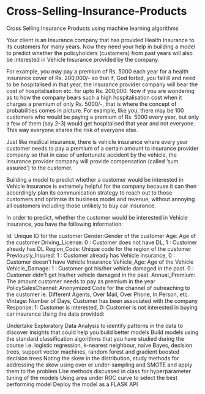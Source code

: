 # Cross-Selling-Insurance-Products
Cross Selling Insurance Products using machine learning algorithms

Your client is an Insurance company that has provided Health Insurance to its customers for many years. Now they need your help in building a model to predict whether the policyholders (customers) from past years will also be interested in Vehicle Insurance provided by the company.

For example, you may pay a premium of Rs. 5000 each year for a health insurance cover of Rs. 200,000/- so that if, God forbid, you fall ill and need to be hospitalised in that year, the insurance provider company will bear the cost of hospitalisation etc. for upto Rs. 200,000. Now if you are wondering as to how the company bears such a high hospitalisation cost when it charges a premium of only Rs. 5000/-, that is where the concept of probabilities comes in picture. For example, like you, there may be 100 customers who would be paying a premium of Rs. 5000 every year, but only a few of them (say 2-3) would get hospitalised that year and not everyone. This way everyone shares the risk of everyone else.

Just like medical insurance, there is vehicle insurance where every year customer needs to pay a premium of a certain amount to insurance provider company so that in case of unfortunate accident by the vehicle, the insurance provider company will provide compensation (called ‘sum assured’) to the customer.

Building a model to predict whether a customer would be interested in Vehicle Insurance is extremely helpful for the company because it can then accordingly plan its communication strategy to reach out to those customers and optimise its business model and revenue, without annoying all customers including those unlikely to buy car insurance.

In order to predict, whether the customer would be interested in Vehicle insurance, you have the following information:

Id: Unique ID for the customer
Gender:Gender of the customer
Age: Age of the customer
Driving_License: 0 : Customer does not have DL, 1 : Customer already has DL
Region_Code: Unique code for the region of the customer
Previously_Insured: 1 : Customer already has Vehicle Insurance, 0 : Customer doesn't have Vehicle Insurance
Vehicle_Age: Age of the Vehicle
Vehicle_Damage: 1 : Customer got his/her vehicle damaged in the past. 0 : Customer didn't get his/her vehicle damaged in the past.
Annual_Premium: The amount customer needs to pay as premium in the year
PolicySalesChannel: Anonymized Code for the channel of outreaching to the customer ie. Different Agents, Over Mail, Over Phone, In Person, etc.
Vintage: Number of Days, Customer has been associated with the company
Response: 1: Customer is interested, 0: Customer is not interested in buying car insurance
Using the data provided:

Undertake Exploratory Data Analysis to identify patterns in the data to discover insights that could help you build better models 
Build models using the standard classification algorithms that you have studied during the course i.e. logistic regression, k-nearest neighbour, naive Bayes, decision trees, support vector machines, random forest and gradient boosted decision trees 
Noting the skew in the distribution, study methods for addressing the skew using over or under-sampling and SMOTE and apply them to the problem 
Use methods discussed in class for hyperparameter tuning of the models 
Using area under ROC curve to select the best performing model 
Deploy the model as a FLASK API 
